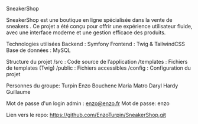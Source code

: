 SneakerShop

SneakerShop est une boutique en ligne spécialisée dans la vente de sneakers .
 Ce projet a été conçu pour offrir une expérience utilisateur fluide, avec une interface moderne et une gestion efficace des produits.

 Technologies utilisées
Backend : Symfony
Frontend : Twig & TailwindCSS
Base de données : MySQL

 Structure du projet
/src : Code source de l’application
/templates : Fichiers de templates (Twig)
/public : Fichiers accessibles 
/config : Configuration du projet

Personnes du groupe:
Turpin Enzo
Bouchene Maria
Matro Daryl
Hardy Guillaume

Mot de passe d'un login admin :
enzo@enzo.fr
Mot de passe:
enzo

Lien vers le repo: https://github.com/EnzoTurpin/SneakerShop.git
